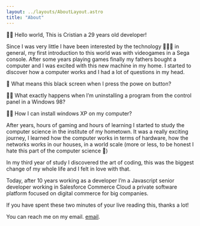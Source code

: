 ```yaml
---
layout: ../layouts/AboutLayout.astro
title: "About"
---
```


👋🏻 Hello world, This is Cristian a 29 years old developer!

Since I was very little I have been interested by the technology 🧑🏻‍💻 in general, my first introduction to this world was with videogames in a Sega console. After some years playing games finally my fathers bought a computer and I was excited with this new machine in my home. I started to discover how a computer works and I had a lot of questions in my head.

🤔 What means this black screen when I press the powe on button?

🏴‍☠️ What exactly happens when I’m uninstalling a program from the control panel in a Windows 98?

🤘🏻 How I can install windows XP on my computer?

After years, hours of gaming and hours of learning I started to study the computer science in the institute of my hometown. It was a really exciting journey, I learned how the computer works in terms of hardware, how the networks works in our houses, in a world scale (more or less, to be honest I hate this part of the computer science 🤣)

In my third year of study I discovered the art of coding, this was the biggest change of my whole life and I felt in love with that.

Today, after 10 years working as a developer I’m a Javascript senior developer working in Salesforce Commerce Cloud a private software platform focused on digital commerce for big companies.

If you have spent these two minutes of your live reading this, thanks a lot!

You can reach me on my email. [email](mailto:cestarlich.dev@gmail.com).

